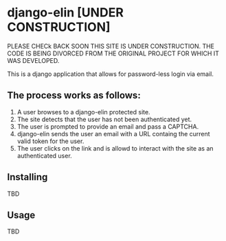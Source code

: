 django-elin [UNDER CONSTRUCTION]
=============

PLEASE CHECk BACK SOON THIS SITE IS UNDER CONSTRUCTION. THE CODE IS BEING DIVORCED FROM THE ORIGINAL PROJECT FOR WHICH IT WAS DEVELOPED.

This is a django application that allows for password-less login via email. 

The process works as follows: 
-----------------------------
1. A user browses to a django-elin protected site. 
2. The site detects that the user has not been authenticated yet.
3. The user is prompted to provide an email and pass a CAPTCHA.
4. django-elin sends the user an email with a URL containg the current valid token for the user.
5. The user clicks on the link and is allowd to interact with the site as an authenticated user.

Installing
----------
TBD

Usage
-----
TBD 
